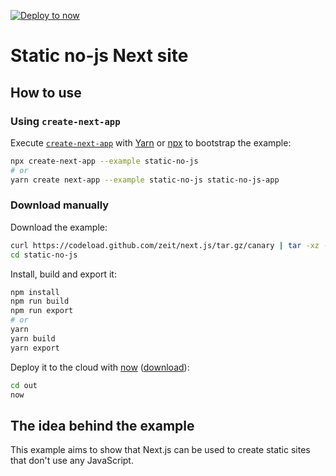 [![Deploy to now](https://deploy.now.sh/static/button.svg)](https://deploy.now.sh/?repo=https://github.com/zeit/next.js/tree/master/examples/static-no-js)
# Static no-js Next site

## How to use

### Using `create-next-app`

Execute [`create-next-app`](https://github.com/segmentio/create-next-app) with [Yarn](https://yarnpkg.com/lang/en/docs/cli/create/) or [npx](https://github.com/zkat/npx#readme) to bootstrap the example:

```bash
npx create-next-app --example static-no-js
# or
yarn create next-app --example static-no-js static-no-js-app
```

### Download manually

Download the example:

```bash
curl https://codeload.github.com/zeit/next.js/tar.gz/canary | tar -xz --strip=2 next.js-canary/examples/static-no-js
cd static-no-js
```

Install, build and export it:

```bash
npm install
npm run build
npm run export
# or
yarn
yarn build
yarn export
```

Deploy it to the cloud with [now](https://zeit.co/now) ([download](https://zeit.co/download)):

```bash
cd out
now
```

## The idea behind the example

This example aims to show that Next.js can be used to create static sites that don't use any JavaScript.
